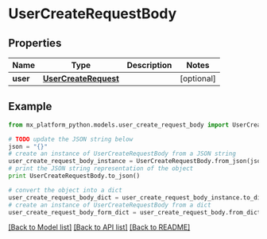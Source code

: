 # UserCreateRequestBody


## Properties
Name | Type | Description | Notes
------------ | ------------- | ------------- | -------------
**user** | [**UserCreateRequest**](UserCreateRequest.md) |  | [optional] 

## Example

```python
from mx_platform_python.models.user_create_request_body import UserCreateRequestBody

# TODO update the JSON string below
json = "{}"
# create an instance of UserCreateRequestBody from a JSON string
user_create_request_body_instance = UserCreateRequestBody.from_json(json)
# print the JSON string representation of the object
print UserCreateRequestBody.to_json()

# convert the object into a dict
user_create_request_body_dict = user_create_request_body_instance.to_dict()
# create an instance of UserCreateRequestBody from a dict
user_create_request_body_form_dict = user_create_request_body.from_dict(user_create_request_body_dict)
```
[[Back to Model list]](../README.md#documentation-for-models) [[Back to API list]](../README.md#documentation-for-api-endpoints) [[Back to README]](../README.md)


